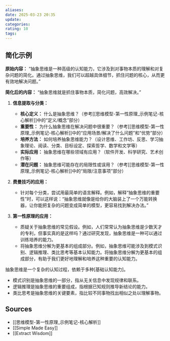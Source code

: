 ```yaml
---
aliases:
date: 2025-03-23 20:35
update:
categories:
rating: 10
tags:
---
```



## 简化示例

**原始内容：** “抽象思维是一种高级的认知能力，它涉及到对事物本质的理解和对复杂问题的简化。通过抽象思维，我们可以超越具体细节，抓住问题的核心，从而更有效地解决问题。”

**简化后的内容：** “抽象思维就是抓住事物本质，简化问题，高效解决。”

1. **信息提取与分类：**
    - **核心定义：** 什么是抽象思维？（参考[[思维模型-第一性原理_示例笔记-核心解析]]中的“定义/概念”部分）
    - **重要性：** 为什么抽象思维在解决问题中很重要？（参考[[思维模型-第一性原理_示例笔记-核心解析]]中的“应用场景/解决了什么问题”和“优势”部分）
    - **培养方法：** 如何培养抽象思维能力？（设计思维、工作坊、反思、学习抽象理论、阅读、分类、目标设定、探索哲学、数学和文学等）
    - **实际应用：** 抽象思维在哪些领域有应用？（软件开发、科学研究、艺术创作等）
    - **潜在问题：** 抽象思维可能存在的局限性或误用？（参考[[思维模型-第一性原理_示例笔记-核心解析]]中的“局限/注意事项”部分）

2. **费曼技巧的应用：**
    - 针对每个分类，尝试用最简单的语言解释。例如，解释“抽象思维的重要性”时，可以这样说：“抽象思维就像是给你的大脑装上了一个万能转换器，让你能把复杂的问题变成简单的模型，更容易找到解决办法。”

3. **第一性原理的应用：**
    - 质疑关于抽象思维的常见假设。例如，人们常常认为抽象思维是少数天才的专利，但事实真的是这样吗？通过研究发现，抽象思维是一种可以通过训练培养的能力。
    - 将抽象思维分解为更基本的组成部分。例如，抽象思维可能涉及到模式识别、逻辑推理、类比思考等基本认知能力。将抽象思维分解为更基本的组成部分，有助于我们更好地理解和培养这种重要的认知能力。

  抽象思维是一个复杂的认知过程，依赖于多种[基础认知能力]。

- 模式识别是抽象思维的一部分，指从无关信息中发现规律和联系。
- 逻辑推理是抽象思维的重要组成，指根据已知规则推导新结论的能力。
- 类比思考是抽象思维的关键要素，指比较不同事物找出相似之处以理解事物。

## Sources

- [[思维模型-第一性原理_示例笔记-核心解析]]
- [[Simple Made Easy]]
- [[Extract Wisdom]]
